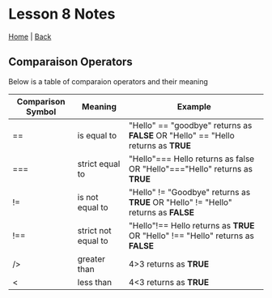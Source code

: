 # Lesson 8 Notes

[Home](/README.md) | [Back](/102-main/102TableofContents.md)

## Comparaison Operators
Below is a table of comparaion operators and their meaning


 Comparison Symbol | Meaning | Example
------------ | ------------- | --------------
== | is equal to | "Hello" == "goodbye" returns as **FALSE** OR  "Hello" == "Hello returns as **TRUE** 
=== | strict equal to | "Hello"=== Hello returns as false OR "Hello"==="Hello" returns as **TRUE**
!= |is not equal to | "Hello" != "Goodbye" returns as **TRUE** OR  "Hello" != "Hello" returns as **FALSE**
!==| strict not equal to | "Hello"!== Hello returns as **TRUE** OR "Hello" !== "Hello" returns as **FALSE** 
/>| greater than | 4>3 returns as **TRUE**
< |less than | 4<3 returns as **TRUE**


